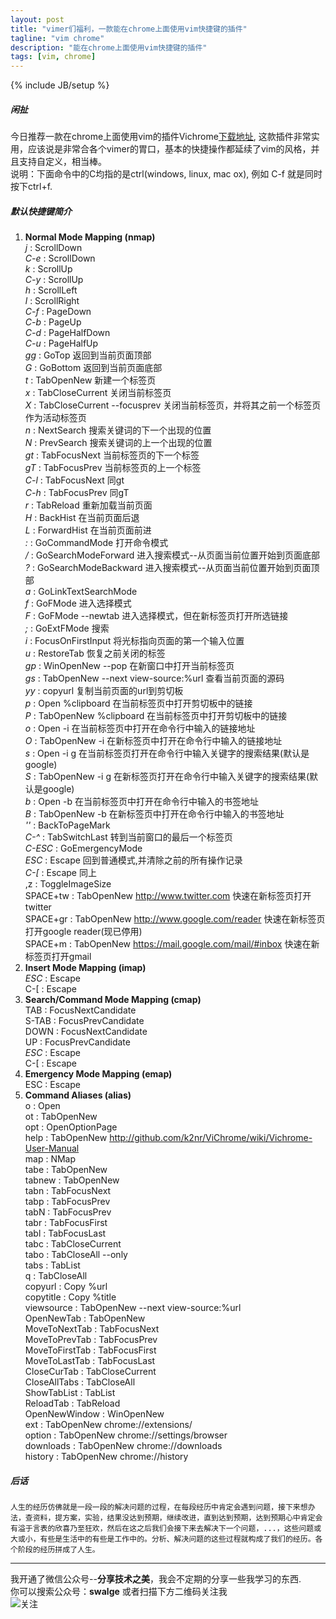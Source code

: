 ```yaml
---
layout: post
title: "vimer们福利，一款能在chrome上面使用vim快捷键的插件"
tagline: "vim chrome"
description: "能在chrome上面使用vim快捷键的插件"
tags: [vim, chrome]
---
```

{% include JB/setup %}

##### 闲扯    

   今日推荐一款在chrome上面使用vim的插件Vichrome[下载地址][1], 这款插件非常实用，应该说是非常合各个vimer的胃口，基本的快捷操作都延续了vim的风格，并且支持自定义，相当棒。  
   说明：下面命令中的C均指的是ctrl(windows, linux, mac ox), 例如 C-f 就是同时按下ctrl+f.  
    
##### 默认快捷键简介  

1.  __Normal Mode Mapping (nmap)__  
    _j_ : ScrollDown  
    _C-e_ : ScrollDown  
    _k_ : ScrollUp  
    _C-y_ : ScrollUp  
    _h_ : ScrollLeft  
    _l_ : ScrollRight  
    _C-f_ : PageDown  
    _C-b_ : PageUp  
    _C-d_ : PageHalfDown  
    _C-u_ : PageHalfUp  
    _gg_ : GoTop  返回到当前页面顶部  
    _G_ : GoBottom  返回到当前页面底部  
    _t_ : TabOpenNew  新建一个标签页  
    _x_ : TabCloseCurrent  关闭当前标签页  
    _X_ : TabCloseCurrent --focusprev  关闭当前标签页，并将其之前一个标签页作为活动标签页  
    _n_ : NextSearch  搜索关键词的下一个出现的位置  
    _N_ : PrevSearch  搜索关键词的上一个出现的位置  
    _gt_ : TabFocusNext  当前标签页的下一个标签  
    _gT_ : TabFocusPrev  当前标签页的上一个标签  
    _C-l_ : TabFocusNext  同gt  
    _C-h_ : TabFocusPrev  同gT  
    _r_ : TabReload  重新加载当前页面  
    _H_ : BackHist  在当前页面后退  
    _L_ : ForwardHist  在当前页面前进  
    _:_ : GoCommandMode  打开命令模式  
    _/_ : GoSearchModeForward  进入搜索模式--从页面当前位置开始到页面底部  
    _?_ : GoSearchModeBackward  进入搜索模式--从页面当前位置开始到页面顶部  
    _a_ : GoLinkTextSearchMode  
    _f_ : GoFMode  进入选择模式  
    _F_ : GoFMode --newtab  进入选择模式，但在新标签页打开所选链接  
    _;_ : GoExtFMode  搜索  
    _i_ : FocusOnFirstInput  将光标指向页面的第一个输入位置  
    _u_ : RestoreTab  恢复之前关闭的标签  
    _gp_ : WinOpenNew --pop  在新窗口中打开当前标签页  
    _gs_ : TabOpenNew --next view-source:%url  查看当前页面的源码  
    _yy_ : copyurl  复制当前页面的url到剪切板  
    _p_ : Open %clipboard  在当前标签页中打开剪切板中的链接  
    _P_ : TabOpenNew %clipboard  在当前标签页中打开剪切板中的链接  
    _o_ : Open -i  在当前标签页中打开在命令行中输入的链接地址  
    _O_ : TabOpenNew -i  在新标签页中打开在命令行中输入的链接地址  
    _s_ : Open -i g  在当前标签页打开在命令行中输入关键字的搜索结果(默认是google)  
    _S_ : TabOpenNew -i g  在新标签页打开在命令行中输入关键字的搜索结果(默认是google)  
    _b_ : Open -b  在当前标签页中打开在命令行中输入的书签地址  
    _B_ : TabOpenNew -b  在新标签页中打开在命令行中输入的书签地址  
    _''_ : BackToPageMark  
    _C-^_ : TabSwitchLast  转到当前窗口的最后一个标签页  
    _C-ESC_ : GoEmergencyMode  
    _ESC_ : Escape  回到普通模式,并清除之前的所有操作记录  
    _C-[_ : Escape  同上  
    ,z : ToggleImageSize  
    SPACE+tw : TabOpenNew http://www.twitter.com  快速在新标签页打开twitter  
    SPACE+gr : TabOpenNew http://www.google.com/reader  快速在新标签页打开google reader(现已停用)  
    SPACE+m : TabOpenNew https://mail.google.com/mail/#inbox  快速在新标签页打开gmail  
2. __Insert Mode Mapping (imap)__  
    _ESC_ : Escape  
    C-[ : Escape  
3. __Search/Command Mode Mapping (cmap)__  
    TAB : FocusNextCandidate  
    S-TAB : FocusPrevCandidate   
    DOWN : FocusNextCandidate  
    UP : FocusPrevCandidate  
    _ESC_ : Escape  
    C-[ : Escape  
4. __Emergency Mode Mapping (emap)__  
    ESC : Escape  
5. __Command Aliases (alias)__  
    o : Open  
    ot : TabOpenNew  
    opt : OpenOptionPage  
    help : TabOpenNew http://github.com/k2nr/ViChrome/wiki/Vichrome-User-Manual  
    map : NMap  
    tabe : TabOpenNew  
    tabnew : TabOpenNew  
    tabn : TabFocusNext  
    tabp : TabFocusPrev  
    tabN : TabFocusPrev  
    tabr : TabFocusFirst  
    tabl : TabFocusLast  
    tabc : TabCloseCurrent  
    tabo : TabCloseAll --only  
    tabs : TabList  
    q : TabCloseAll  
    copyurl : Copy %url  
    copytitle : Copy %title  
    viewsource : TabOpenNew --next view-source:%url  
    OpenNewTab : TabOpenNew  
    MoveToNextTab : TabFocusNext  
    MoveToPrevTab : TabFocusPrev  
    MoveToFirstTab : TabFocusFirst  
    MoveToLastTab : TabFocusLast  
    CloseCurTab : TabCloseCurrent  
    CloseAllTabs : TabCloseAll  
    ShowTabList : TabList  
    ReloadTab : TabReload  
    OpenNewWindow : WinOpenNew  
    ext : TabOpenNew chrome://extensions/  
    option : TabOpenNew chrome://settings/browser  
    downloads : TabOpenNew chrome://downloads  
    history : TabOpenNew chrome://history  
    
##### 后话  

    人生的经历仿佛就是一段一段的解决问题的过程，在每段经历中肯定会遇到问题，接下来想办法，查资料，提方案，实验，结果没达到预期，继续改进，直到达到预期，达到预期心中肯定会有溢于言表的欣喜乃至狂欢，然后在这之后我们会接下来去解决下一个问题，...，这些问题或大或小，有些是生活中的有些是工作中的。分析、解决问题的这些过程就构成了我们的经历。各个阶段的经历拼成了人生。   

-------------------------------------------------------  
我开通了微信公众号--__分享技术之美__，我会不定期的分享一些我学习的东西.  
你可以搜索公众号：__swalge__ 或者扫描下方二维码关注我  
![关注][photo]  

[photo]:http://imagle.github.io/static/img/photo.jpg
[1]: https://chrome.google.com/webstore/detail/vichrome/gghkfhpblkcmlkmpcpgaajbbiikbhpdi
